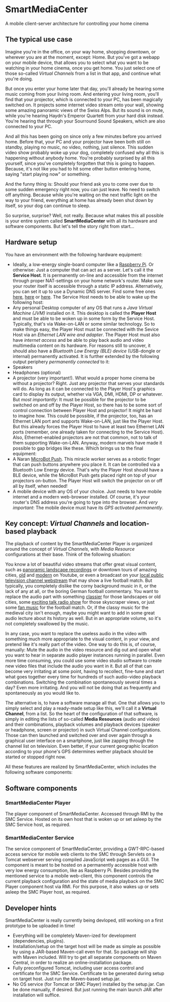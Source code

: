 # SmartMediaCenter

A mobile client-server architecture for controlling your home cinema

## The typical use case

Imagine you're in the office, on your way home, shopping downtown, or wherever you are at the moment, except: Home. But you've got a webapp on your mobile device, that allows you to select what you want to be watching in your home cinema, once you get home. You just select one of those so-called *Virtual Channels* from a list in that app, and continue what you're doing.

But once you enter your home later that day, you'll already be hearing some music coming from your living room. And entering your living room, you'll find that your projector, which is connected to your PC, has been magically switched on. It projects some internet video stream onto your wall, showing some amazing panoramic views of the Swiss Alps. But its sound is on mute, while you're hearing Haydn's Emperor Quartett from your hard disk instead. You're hearing that through your Sourround Sound Speakers, which are also connected to your PC.

And all this has been going on since only a few minutes before you arrived home. Before that, your PC and your projector have been both still on standby, playing no music, no video, nothing, just silence. This sudden video show probably woke up your dog, completely confused why all this is happening without anybody home. You're probably surprised by all this yourself, since you've completely forgotten that this is going to happen. Because, it's not like you had to hit some other button entering home, saying "start playing now" or something. 

And the funny thing is: Should your friend ask you to come over due to some sudden emergency right now, you can just leave. No need to switch off anything. Because while you're waiting on the next traffic light on the way to your friend, everything at home has already been shut down by itself, so your dog can continue to sleep.

So surprise, surprise? Well, not really. Because what makes this all possible is your entire system called **SmartMediaCenter** with all its hardware and software components. But let's tell the story right from start...

## Hardware setup

You have an environment with the following hardware equipment:
* Ideally, a low-energy single-board computer like a [Raspberry Pi](https://www.raspberrypi.org/). Or otherwise: Just a computer that can act as a server. Let's call it the **Service Host**. It is permanently on-line and accessible from the internet through proper NAT-settings on your home network's router. Make sure your router itself is accessible through a static IP address. Alternatively, you can set it up to use a Dynamic DNS server. Find some free ones [here](https://www.noip.com/free), [here](https://www.dnsdynamic.org/) or [here](http://www.dyndnss.net/updater.php). The Service Host needs to be able to wake up the following host:
* Any personal Desktop computer of any OS that runs a *Java Virtual Machine (JVM)* installed on it. This desktop is called the **Player Host** and must be able to be woken up in some form by the Service Host. Typically, that's via Wake-on-LAN or some similar technology. So to make things easy, the Player Host must be connected with the Sevice Host via an *Ethernet LAN wire and adapter*. The Player Host must also have *internet access* and be able to play back audio and video multimedia content on its hardware. For reasons still to uncover, it should also have a *Bluetooth Low Energy (BLE) device* (USB-dongle or internal) permanently activated. It is further extended by the following output periphery *permanently connected* to it:
* Speakers
* Headphones (optional)
* A projector (very important!). What would a proper home cinema be without a projector? Right. Just any projector that serves your standards will do. As long as it can be connected to the Player Host's graphics card to display its output, whether via VGA, DMI, HDMI, DP or whatever. But *most importantly*: It must be possible for the projector to be switched on and off by the Player Host, so there has to be some sort of control connection between Player Host and projector! It might be hard to imagine how. This could be possible, if the projector, too, has an Ethernet LAN port and supports Wake-on-LAN, just like the Player Host. But this already forces the Player Host to have at least two Ethernet LAN ports (remember, one already taken for connecting to the Service Host). Also, Ethernet-enabled projectors are not that common, not to talk of them supporting Wake-on-LAN. Anyway, modern marvels have made it possible to gap bridges like these. Which brings us to the final equipment:
* A Naran [MicroBot Push](https://prota.info/). This miracle worker serves as a robotic finger that can push buttons anywhere you place it. It can be controlled via a Bluetooth Low Energy device. That's why the Player Host should have a BLE device, while the MicroBot Push gets placed right on top of your projectors on-button. The Player Host will switch the projector on or off all by itself, when needed!
* A mobile device with any OS of your choice. Just needs to have mobile internet and a modern web-browser installed. Of course, it's your router's DNS address you're going to type into the browser. And *very important*: The mobile device must have its *GPS activated permanently*.

## Key concept: *Virtual Channels* and location-based playback

The playback of content by the SmartMediaCenter Player is organized around the concept of *Virtual Channels*, with *Media Resource* configurations at their base. Think of the following situation:

You know a lot of beautiful video streams that offer great visual content, such as [panoramic landscape recordings](https://www.youtube.com/channel/UCkRRgjvVUp40wNlE-9DEWbw/videos) or downtown tours of amazing cities, [old](https://www.youtube.com/channel/UCmkULBzDRR-VXwX3ffiYd3w/videos) and [modern](https://www.youtube.com/channel/UCBcVQr-07MH-p9e2kRTdB3A/videos) on Youtube, or even a broadcast on your [local public television channel webstream](https://www.zdf.de/live-tv) that may show a live football match. But typically, you completely dislike the corny background music in it, or the lack of any at all, or the boring German football commentary. You want to replace the audio part with something [classier](https://www.youtube.com/watch?v=4t3Vmo_EM8Y) for those landscapes or old cities, some [exciting talk radio show](https://www.youtube.com/user/ybrook/videos) for those skyscraper views, or just some [fan music](https://www.youtube.com/watch?v=APdC_YhkSd4) for the football match. Or, if the classy music for the medieval city isn't enough, maybe you might want to add in some great audio lecture about its history as well. But in an appropriate volume, so it's not completely swallowed by the music.

In any case, you want to replace the useless audio in the video with something much more appropriate to the visual content, in your view, and pretend like it's really part of the video. One way to do this is, of course, manually: Mute the audio in the video resource and dig out and open what you want to hear in separate audio player instances running in parallel. Even more time consuming, you could use some video studio software to create new video files that include the audio you want in it. But all of that can become very irritating at some point, having to recollect, fine-tune and start what goes together every time for hundreds of such audio-video playback combinations. Switching the combination spontaneously several times a day? Even more irritating. And you will not be doing that as frequently and spontaneously as you would like to.

The alternative is, to have a software manage all that. One that allows you to simply select and play a ready-made setup like this, we'll call it a **Virtual Channel**, from a list. So the heart of the configuration of that software, is simply in editing the lists of so-called **Media Resources** (audio and video) and their combinations, playback volumes and playback devices (speaker or headphone, screen or projector) in such Virtual Channel configurations. Those can then launched and switched over and over again through a graphical user interface on a smartphone, just like zapping through the channel list on television.  Even better, if your current geographic location according to your phone's GPS determines wether playback should be started or stopped right now.

All these features are realized by SmartMediaCenter, which includes the following software components:

## Software components

### SmartMediaCenter Player
The player component of SmartMediaCenter. Accessed through RMI by the SMC Service. Hosted on its own host that is woken up or set asleep by the SMC Service host, as required.

### SmartMediaCenter Service
The service component of SmartMediaCenter, providing a GWT-RPC-based access service for mobile web clients to the SMC through Servlets on a Tomcat webserver serving compiled JavaScript web pages as a GUI. The component is meant to be hosted on a permanently accessible host with very low energy consumption, like as Raspberry Pi. Besides providing the mentioned service to a mobile web-client, this component controls the current playback configuration and the state of media playback on the SMC Player component host via RMI. For this purpose, it also wakes up or sets asleep the SMC Player host, as required.

## Developer hints

SmartMediaCenter is really currently being devloped, still working on a first prototype to be uploaded in time!

* Everything will be completely Maven-ized for development (dependencies, plugins).
* Installation/setup on the target host will be made as simple as possible by using a JAR-based Maven-call even for that. So package will ship with Maven included. Will try to get all separate components on Maven Central, in order to realize an online-installation package.
* Fully preconfigured Tomcat, including user access control and certificate for the SMC Service. Certificate to be generated during setup on target host. Just run the Maven-based setup.jar.
* No OS service (for Tomcat or SMC Player) installed by the setup.jar. Can be done manually, if desired. But just running the main launch JAR after installation will suffice.
